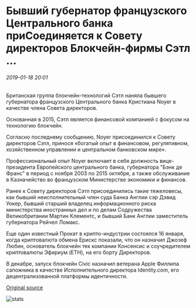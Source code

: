 # Бывший губернатор французского Центрального банка приСоединяется к Совету директоров Блокчейн-фирмы Сэтл ...

###### 2019-01-18 20:01

Британская группа блокчейн-технологий Сэтл наняла бывшего губернатора французского Центрального банка Кристиана Noyer в качестве члена Совета директоров.

Основанная в 2015, Сэтл является финансовой компанией с фокусом на технологию блокчейн.

Согласно последнему сообщению, Noyer присоединился к Совету директоров Сэтл, принося «богатый опыт в финансовом, регулятивном, хозяйственном управлении и центральном банковском мире».

Профессиональный опыт Noyer включает в себя должность вице-президента Европейского центрального банка, губернатора "Бэнк де Франс" в период с ноября 2003 по 2015 октября, а также обслуживание в Казначейство во французском Министерстве экономики и финансов.

Ранее к Совету директоров Сэтл присоединились такие тяжеловесы, как бывший неисполнительный член суда Банка Англии сэр Дэвид Уокер, бывший старший владелец информационного риска министерства иностранных дел и по делам Содружества Великобритании Мартин Клементс, и бывший Банк Англии заместитель губернатора Рейчел Ломакс.

Еще один известный Прокат в крипто-индустрии состоялся 16 января, когда криптовалюта обмена Ерискс показали, что он назначил Джозеф Любин, основатель блокчейн тек компании Консенсис и соучредителем криптовалюты Эфириум (ETH), на его борту Директоров.

В декабре, запуск блокчейн Civic назначил ветерана Apple Филлипа сапожника в качестве Исполнительного директора Identity.com, его децентрализованной платформы идентичности.

[Original source](https://cointelegraph.com/news/former-governor-of-french-central-bank-joins-board-of-directors-of-blockchain-firm-setl)

![stats](https://c.statcounter.com/11760860/0/a89fa40b/1/ "stats")